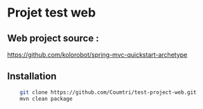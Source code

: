 Projet test web
=========================================

Web project source :
---------------------
https://github.com/kolorobot/spring-mvc-quickstart-archetype

Installation
------------

```bash
    git clone https://github.com/Coumtri/test-project-web.git
    mvn clean package
```